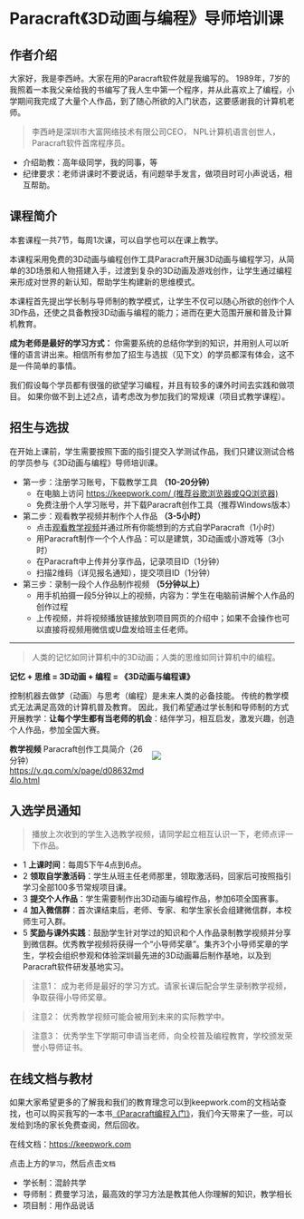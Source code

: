 # Paracraft《3D动画与编程》导师培训课 

## 作者介绍
大家好，我是李西峙。大家在用的Paracraft软件就是我编写的。 1989年，7岁的我照着一本我父亲给我的书编写了我人生中第一个程序，并从此喜欢上了编程，小学期间我完成了大量个人作品，到了随心所欲的入门状态，这要感谢我的计算机老师。

> 李西峙是深圳市大富网络技术有限公司CEO， NPL计算机语言创世人， Paracraft软件首席程序员。

- 介绍助教：高年级同学，我的同事，等
- 纪律要求：老师讲课时不要说话，有问题举手发言，做项目时可小声说话，相互帮助。


## 课程简介
本套课程一共7节，每周1次课，可以自学也可以在课上教学。

本课程采用免费的3D动画与编程创作工具Paracraft开展3D动画与编程学习，从简单的3D场景和人物搭建入手，过渡到复杂的3D动画及游戏创作，让学生通过编程来形成对世界的新认知，帮助学生构建新的思维模式。

本课程首先提出学长制与导师制的教学模式，让学生不仅可以随心所欲的创作个人3D作品，还使之具备教授3D动画与编程的能力；进而在更大范围开展和普及计算机教育。

**成为老师是最好的学习方式：** 你需要系统的总结你学到的知识，并用别人可以听懂的语言讲出来。相信所有参加了招生与选拔（见下文）的学员都深有体会，这不是一件简单的事情。

我们假设每个学员都有很强的欲望学习编程，并且有较多的课外时间去实践和做项目。 如果你做不到上述2点，请考虑改为参加我们的常规课（项目式教学课程）。


## 招生与选拔
在开始上课前，学生需要按照下面的指引提交入学测试作品，我们只建议测试合格的学员参与《3D动画与编程》导师培训课。

- 第一步：注册学习账号，下载教学工具 **（10-20分钟）**
  - 在电脑上访问 https://keepwork.com/ (推荐谷歌浏览器或QQ浏览器)
  - 免费注册个人学习账号，并下载Paracraft创作工具（推荐Windows版本）
- 第二步：观看教学视频并制作个人作品 **（3-5小时）**
  - 点击[观看教学视频](/official/docs/videos/new_user_video)并通过所有你能想到的方式自学Paracraft（1小时）
  - 用Paracraft制作一个个人作品：可以是建筑，3D动画或小游戏等（3小时）
  - 在Paracraft中上传并分享作品，记录项目ID（1分钟）
  - 扫描2维码（详见报名通知），提交项目ID（1分钟）
- 第三步：录制一段个人作品制作视频 **（5分钟以上）**
  - 用手机拍摄一段5分钟以上的视频，内容为：学生在电脑前讲解个人作品的创作过程
  - 上传视频，并将视频播放链接放到项目网页的介绍中；如果不会操作也可以直接将视频用微信或U盘发给班主任老师。

---

> 人类的记忆如同计算机中的3D动画；人类的思维如同计算机中的编程。

**记忆 + 思维 = 3D动画 + 编程 = 《3D动画与编程课》**

控制机器去做梦（动画）与思考（编程）是未来人类的必备技能。 传统的教学模式无法满足高效的计算机普及教育。 因此，我们希望通过学长制和导师制的方式开展教学：**让每个学生都有当老师的机会**：结伴学习，相互启发，激发兴趣，创造个人作品，参加全国大赛。

<div style="float:right;margin-left:10px;width:50%">
  
  ![](https://api.keepwork.com/storage/v0/siteFiles/3507/raw#image.png)
  
</div>

**教学视频**
Paracraft创作工具简介（26分钟）
https://v.qq.com/x/page/d08632md4lo.html

<div style="clear:both"/>

## 入选学员通知

> 播放上次收到的学生入选教学视频，请同学起立相互认识一下，老师点评一下作品。


- 1 **上课时间**：每周5下午4点到6点。
- 2 **领取自学激活码**：学生从班主任老师那里，领取激活码，回家后可按照指引学习全部100多节常规项目课。
- 3 **提交个人作品**：学生需要制作出3D动画与编程作品，参加6项全国赛事。
- 4 **加入微信群**：首次课结束后，老师、专家、和学生家长会组建微信群，本校师生可入群。
- 5 **奖励与课外实践**：鼓励学生针对学过的知识和个人作品录制教学视频并分享到微信群。优秀教学视频将获得一个“小导师奖章”。集齐3个小导师奖章的学生，学校会组织参观和体验深圳最先进的3D动画幕后制作基地，以及到Paracraft软件研发基地实习。

> 注意1： 成为老师是最好的学习方式。请家长课后配合学生录制教学视频，争取获得小导师奖章。

> 注意2： 优秀教学视频可能会被用到未来的实际教学中。

> 注意3： 优秀学生下学期可申请当老师，向全校普及编程教育，学校颁发荣誉小导师证书。


## 在线文档与教材
如果大家希望更多的了解我和我们的教育理念可以到keepwork.com的文档站查找，也可以购买我写的一本书[《Paracraft编程入门》](https://keepwork.com/s/textbook)，我们今天带来了一些，可以发给到场的家长免费查阅，然后回收。

在线文档：https://keepwork.com

点击上方的`学习`，然后点击`文档`

- 学长制：混龄共学
- 导师制：费曼学习法，最高效的学习方法是教其他人你理解的知识，教学相长
- 项目制：用作品说话

